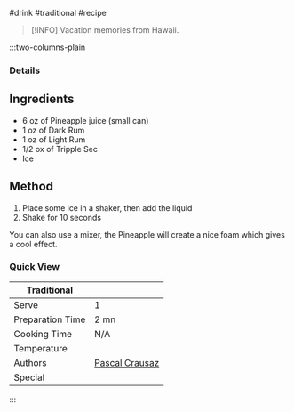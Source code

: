 #drink #traditional #recipe

> [!INFO]
> Vacation memories from Hawaii.

:::two-columns-plain

### Details
## Ingredients

- 6 oz of Pineapple juice (small can)
- 1 oz of Dark Rum
- 1 oz of Light Rum
- 1/2 ox of Tripple Sec
- Ice


## Method

1. Place some ice in a shaker, then add the liquid
2. Shake for 10 seconds

You can also use a mixer, the Pineapple will create a nice foam which gives a cool effect.



### Quick View
| Traditional      |                                                |
| ---------------- | ---------------------------------------------- |
| Serve            | 1                                              |
| Preparation Time | 2 mn                                           |
| Cooking Time     | N/A                                            |
| Temperature      |                                                |
| Authors          | [Pascal Crausaz](mailto:pascal@askpascal.com)  |
| Special          |                                                |

:::

